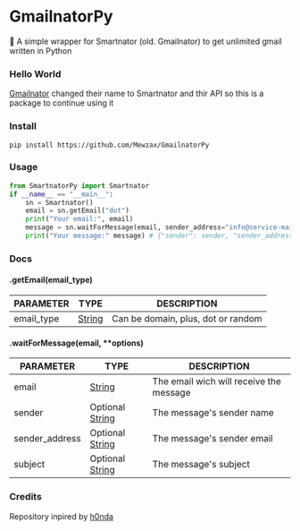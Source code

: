 # GmailnatorPy
 📮 A simple wrapper for Smartnator (old. Gmailnator) to get unlimited gmail written in Python

### Hello World
[Gmailnator](smartnator.com) changed their name to Smartnator and thir API so this is a package to continue using it

### Install
`pip install https://github.com/Mewzax/GmailnatorPy`

### Usage
```py
from SmartnatorPy import Smartnator
if __name__ == "__main__":
    sn = Smartnator()
    email = sn.getEmail("dot")
    print("Your email:", email)
    message = sn.waitForMessage(email, sender_address="info@service-mail.zalando.fr")
    print("Your message:" message) # {"sender": sender, "sender_address": sender_address, "subject": subject, "url": url, "content": content }
```

### Docs

#### .getEmail(email_type)
PARAMETER | TYPE | DESCRIPTION
--- | --- | ---
email_type | [String](https://developer.mozilla.org/en-US/docs/Web/JavaScript/Reference/Global_Objects/String) | Can be domain, plus, dot or random
#### .waitForMessage(email, **options)

PARAMETER | TYPE | DESCRIPTION
--- | --- | ---
email | [String](https://developer.mozilla.org/en-US/docs/Web/JavaScript/Reference/Global_Objects/String) | The email wich will receive the message
sender | Optional [String](https://developer.mozilla.org/en-US/docs/Web/JavaScript/Reference/Global_Objects/String) | The message's sender name
sender_address | Optional [String](https://developer.mozilla.org/en-US/docs/Web/JavaScript/Reference/Global_Objects/String) | The message's sender email
subject | Optional [String](https://developer.mozilla.org/en-US/docs/Web/JavaScript/Reference/Global_Objects/String) | The message's subject

### Credits
Repository inpired by [h0nda](https://github.com/h0nde)